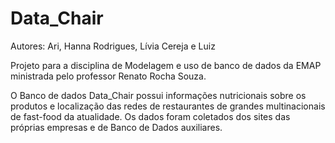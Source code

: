 # Data_Chair

Autores: Ari, Hanna Rodrigues, Lívia Cereja e Luiz

Projeto para a disciplina de Modelagem e uso de banco de dados da EMAP ministrada pelo professor Renato Rocha Souza.

O Banco de dados Data_Chair possui informações nutricionais sobre os produtos e localização das redes de restaurantes de grandes multinacionais de fast-food da atualidade. Os dados foram coletados dos sites das próprias empresas e de Banco de Dados auxiliares.
